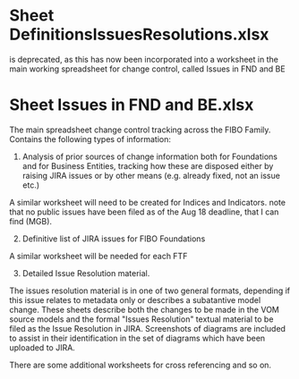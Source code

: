 
# Sheet DefinitionsIssuesResolutions.xlsx

is deprecated, as this has now been incorporated into a worksheet in the main working spreadsheet for change control, called Issues in FND and BE

# Sheet Issues in FND and BE.xlsx

The main spreadsheet change control tracking across the FIBO Family. Contains the following types of information: 

1. Analysis of prior sources of change information both for Foundations and for Business Entities, tracking how these are disposed either by raising JIRA issues or by other means (e.g. already fixed, not an issue etc.)

A similar worksheet will need to be created for Indices and Indicators. note that no public issues have been filed as of the Aug 18 deadline, that I can find (MGB). 

2. Definitive list of JIRA issues for FIBO Foundations

A similar worksheet will be needed for each FTF

3. Detailed Issue Resolution material. 

The issues resolution material is in one of two general formats, depending if this issue relates to metadata only or describes a subatantive model change. These sheets describe both the changes to be made in the VOM source models and the formal "Issues Resolution" textual material to be filed as the Issue Resolution in JIRA. Screenshots of diagrams are included to assist in their identification in the set of diagrams which have been uploaded to JIRA. 

There are some additional worksheets for cross referencing and so on. 
